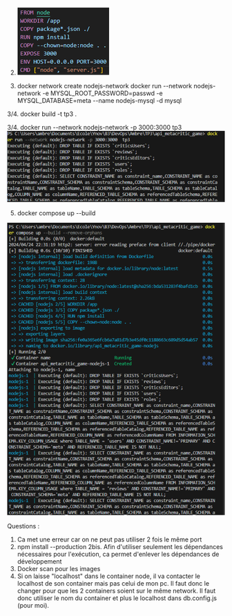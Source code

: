 2. ![Q 2](api_metacritic_game/image2.png) 

3. docker network create nodejs-network
docker run --network nodejs-network -e MYSQL_ROOT_PASSWORD=passwd -e MYSQL_DATABASE=meta --name nodejs-mysql -d mysql

3/4. docker build -t tp3 .

3/4. docker run --network nodejs-network -p 3000:3000  tp3
![Q 34](api_metacritic_game/image34.png)


5. docker compose up --build


![Q 6/7/8](api_metacritic_game/image.png)

Questions :

1. Ca met une erreur car on ne peut pas utiliser 2 fois le même port
2. npm install --production
2bis. Afin d'utiliser seulement les dépendances nécessaires pour l'exécution, ca permet d'enlever les dépendances de développement
3. Docker scan pour les images
4. Si on laisse "localhost" dans le container node, il va contacter le localhost de son container mais pas celui de mon pc. Il faut donc le changer pour que les 2 containers soient sur le même network. Il faut donc utiliser le nom du container et plus le localhost dans db.config.js (pour moi).
